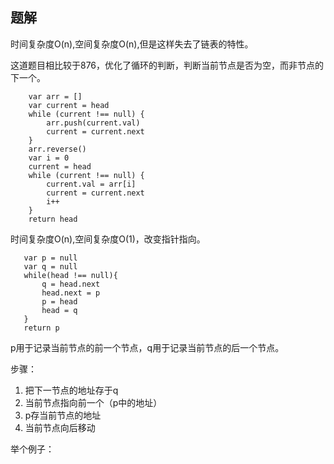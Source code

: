 ## 题解

时间复杂度O(n),空间复杂度O(n),但是这样失去了链表的特性。

这道题目相比较于876，优化了循环的判断，判断当前节点是否为空，而非节点的下一个。
```
    var arr = []
    var current = head
    while (current !== null) {
        arr.push(current.val)
        current = current.next
    }
    arr.reverse()
    var i = 0
    current = head
    while (current !== null) {
        current.val = arr[i]
        current = current.next
        i++
    }
    return head
```
时间复杂度O(n),空间复杂度O(1)，改变指针指向。
```
   var p = null
   var q = null
   while(head !== null){
       q = head.next
       head.next = p
       p = head
       head = q
   }
   return p
```
p用于记录当前节点的前一个节点，q用于记录当前节点的后一个节点。

步骤：
1. 把下一节点的地址存于q
2. 当前节点指向前一个（p中的地址）
3. p存当前节点的地址
4. 当前节点向后移动

举个例子：

